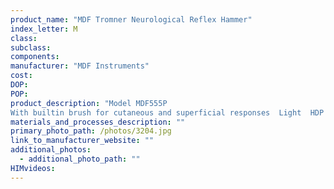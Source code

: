 ```yaml
---
product_name: "MDF Tromner Neurological Reflex Hammer"
index_letter: M
class: 
subclass: 
components:
manufacturer: "MDF Instruments"
cost: 
DOP: 
POP: 
product_description: "Model MDF555P
With built­in brush for cutaneous and superficial responses ­ Light ­ HDP Handle ­ Black (MDF555P­11)"
materials_and_processes_description: ""
primary_photo_path: /photos/3204.jpg
link_to_manufacturer_website: ""
additional_photos:
  - additional_photo_path: ""
HIMvideos:
---
```

